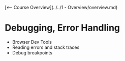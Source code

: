 [<-- Course Overview](../../1 - Overview/overview.md)
# Debugging, Error Handling
* Browser Dev Tools
* Reading errors and stack traces
* Debug breakpoints